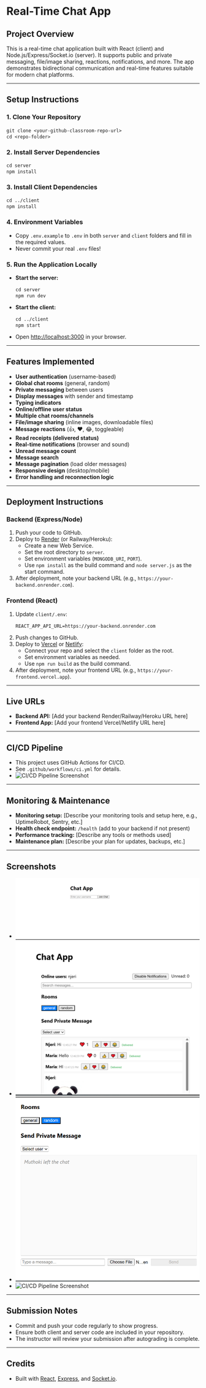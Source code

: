 # Real-Time Chat App

## Project Overview
This is a real-time chat application built with React (client) and Node.js/Express/Socket.io (server). It supports public and private messaging, file/image sharing, reactions, notifications, and more. The app demonstrates bidirectional communication and real-time features suitable for modern chat platforms.

---

## Setup Instructions

### 1. **Clone Your Repository**
```
git clone <your-github-classroom-repo-url>
cd <repo-folder>
```

### 2. **Install Server Dependencies**
```
cd server
npm install
```

### 3. **Install Client Dependencies**
```
cd ../client
npm install
```

### 4. **Environment Variables**
- Copy `.env.example` to `.env` in both `server` and `client` folders and fill in the required values.
- Never commit your real `.env` files!

### 5. **Run the Application Locally**
- **Start the server:**
  ```
  cd server
  npm run dev
  ```
- **Start the client:**
  ```
  cd ../client
  npm start
  ```
- Open [http://localhost:3000](http://localhost:3000) in your browser.

---

## Features Implemented
- **User authentication** (username-based)
- **Global chat rooms** (general, random)
- **Private messaging** between users
- **Display messages** with sender and timestamp
- **Typing indicators**
- **Online/offline user status**
- **Multiple chat rooms/channels**
- **File/image sharing** (inline images, downloadable files)
- **Message reactions** (👍, ❤️, 😂, toggleable)
- **Read receipts (delivered status)**
- **Real-time notifications** (browser and sound)
- **Unread message count**
- **Message search**
- **Message pagination** (load older messages)
- **Responsive design** (desktop/mobile)
- **Error handling and reconnection logic**

---

## Deployment Instructions

### Backend (Express/Node)
1. Push your code to GitHub.
2. Deploy to [Render](https://render.com/) (or Railway/Heroku):
   - Create a new Web Service.
   - Set the root directory to `server`.
   - Set environment variables (`MONGODB_URI`, `PORT`).
   - Use `npm install` as the build command and `node server.js` as the start command.
3. After deployment, note your backend URL (e.g., `https://your-backend.onrender.com`).

### Frontend (React)
1. Update `client/.env`:
   ```
   REACT_APP_API_URL=https://your-backend.onrender.com
   ```
2. Push changes to GitHub.
3. Deploy to [Vercel](https://vercel.com/) or [Netlify](https://netlify.com/):
   - Connect your repo and select the `client` folder as the root.
   - Set environment variables as needed.
   - Use `npm run build` as the build command.
4. After deployment, note your frontend URL (e.g., `https://your-frontend.vercel.app`).

---

## Live URLs
- **Backend API:** [Add your backend Render/Railway/Heroku URL here]
- **Frontend App:** [Add your frontend Vercel/Netlify URL here]

---

## CI/CD Pipeline
- This project uses GitHub Actions for CI/CD.
- See `.github/workflows/ci.yml` for details.
- ![CI/CD Pipeline Screenshot](./ci-cd-screenshot.png) <!-- Replace with your actual screenshot after running the pipeline -->

---

## Monitoring & Maintenance
- **Monitoring setup:** [Describe your monitoring tools and setup here, e.g., UptimeRobot, Sentry, etc.]
- **Health check endpoint:** `/health` (add to your backend if not present)
- **Performance tracking:** [Describe any tools or methods used]
- **Maintenance plan:** [Describe your plan for updates, backups, etc.]

---

## Screenshots
- ![App Screenshot](./Chat-app.png)
- ![Messages Screenshot](./Messages.png)
- ![Rooms Screenshot](./rooms.png)
- ![CI/CD Pipeline Screenshot](./ci-cd-screenshot.png) <!-- Add your own pipeline screenshot -->

---

## Submission Notes
- Commit and push your code regularly to show progress.
- Ensure both client and server code are included in your repository.
- The instructor will review your submission after autograding is complete.

---

## Credits
- Built with [React](https://reactjs.org/), [Express](https://expressjs.com/), and [Socket.io](https://socket.io/). 
